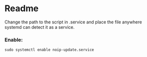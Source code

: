 # Readme
 
Change the path to the script in .service and place the file anywhere systemd can detect it as a service.

### Enable:
```
sudo systemctl enable noip-update.service
```
